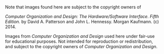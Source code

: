 Note that images found here are subject to the copyright owners of 

*Computer Organization and Design: The Hardware/Software Interface. Fifth
Edition.* by David A. Patterson and John L. Hennessy. Morgan Kaufmann. (c) 2014.

Images from *Computer Organization and Design* used here under fair-use for
educational purposes. Not intended for reproduction or redistribution, and
subject to the copyright owners of *Computer Organization and Design*.
